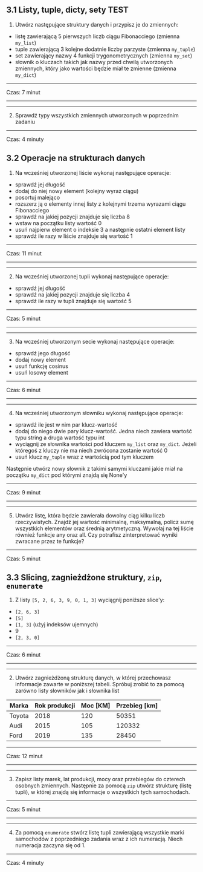 ## 3.1 Listy, tuple, dicty, sety TEST
1. Utwórz następujące struktury danych i przypisz je do zmiennych:
- listę zawierającą 5 pierwszych liczb ciągu Fibonacciego (zmienna `my_list`)
- tuple zawierającą 3 kolejne dodatnie liczby parzyste (zmienna `my_tuple`)
- set zawierający nazwy 4 funkcji trygonometrycznych (zmienna `my_set`)
- słownik o kluczach takich jak nazwy przed chwilą utworzonych zmiennych, który jako wartości będzie miał te zmienne (zmienna `my_dict`)

---
Czas: 7 minut

---

---
2. Sprawdź typy wszystkich zmiennych utworzonych w poprzednim zadaniu

---
Czas: 4 minuty

## 3.2 Operacje na strukturach danych
1. Na wcześniej utworzonej liście wykonaj następujące operacje:
- sprawdź jej długość
- dodaj do niej nowy element (kolejny wyraz ciągu)
- posortuj malejąco
- rozszerz ją o elementy innej listy z kolejnymi trzema wyrazami ciągu Fibonacciego
- sprawdź na jakiej pozycji znajduje się liczba 8
- wstaw na początku listy wartość 0
- usuń najpierw element o indeksie 3 a następnie ostatni element listy
- sprawdź ile razy w liście znajduje się wartość 1

---
Czas: 11 minut

---

---

2. Na wcześniej utworzonej tupli wykonaj następujące operacje:
- sprawdź jej długość
- sprawdź na jakiej pozycji znajduje się liczba 4
- sprawdź ile razy w tupli znajduje się wartość 5

---
Czas: 5 minut

---

---
3. Na wcześniej utworzonym secie wykonaj następujące operacje:
- sprawdź jego długość
- dodaj nowy element
- usuń funkcję cosinus
- usuń losowy element

---
Czas: 6 minut

---

---
4. Na wcześniej utworzonym słowniku wykonaj następujące operacje:
- sprawdź ile jest w nim par klucz-wartość
- dodaj do niego dwie pary klucz-wartość. Jedna niech zawiera wartość typu string a druga wartość typu int
- wyciągnij ze słownika wartości pod kluczem `my_list` oraz `my_dict`. Jeżeli któregoś z kluczy nie ma niech zwrócona zostanie wartość 0
- usuń klucz `my_tuple` wraz z wartością pod tym kluczem

Następnie utwórz nowy słownik z takimi samymi kluczami jakie miał na początku `my_dict` pod którymi znajdą się None'y

---
Czas: 9 minut

---

---
5. Utwórz listę, która będzie zawierała dowolny ciąg kilku liczb rzeczywistych. Znajdź jej wartość minimalną, maksymalną, policz sumę wszystkich elementów oraz średnią arytmetyczną. Wywołaj na tej liście również funkcje any oraz all. Czy potrafisz zinterpretować wyniki zwracane przez te funkcje?

---
Czas: 5 minut


## 3.3 Slicing, zagnieżdżone struktury, `zip`, `enumerate`
1. Z listy `[5, 2, 6, 3, 9, 0, 1, 3]` wyciągnij poniższe slice'y:
- `[2, 6, 3]`
- `[5]`
- `[1, 3]` (użyj indeksów ujemnych)
- 9
- `[2, 3, 0]`

---
Czas: 6 minut

---

---
2. Utwórz zagnieżdżoną strukturę danych, w której przechowasz informacje zawarte w poniższej tabeli. Spróbuj zrobić to za pomocą zarówno listy słowników jak i słownika list

|Marka   |Rok produkcji |Moc [KM] |Przebieg [km] |
|---|---|---|---|
|Toyota|2018|120|50351|
|Audi|2015|105|120332|
|Ford|2019|135|28450|

---
Czas: 12 minut

---

---
3. Zapisz listy marek, lat produkcji, mocy oraz przebiegów do czterech osobnych zmiennych. Następnie za pomocą `zip` utwórz strukturę (listę tupli), w której znajdą się informacje o wszystkich tych samochodach.

---
Czas: 5 minut

---

---
4. Za pomocą `enumerate` stwórz listę tupli zawierającą wszystkie marki samochodów z poprzedniego zadania wraz z ich numeracją. Niech numeracja zaczyna się od 1.

---
Czas: 4 minuty
